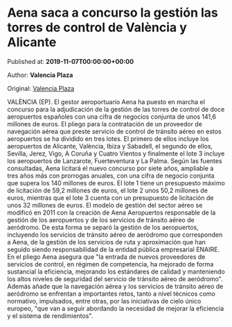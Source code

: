 
# Aena saca a concurso la gestión las torres de control de València y Alicante

Published at: **2019-11-07T00:00:00+00:00**

Author: **Valencia Plaza**

Original: [Valencia Plaza](https://valenciaplaza.com/aena-saca-a-concurso-la-gestion-las-torres-de-control-de-valencia-y-alicante)

VALÈNCIA (EP). El gestor aeroportuario Aena ha puesto en marcha el concurso para la adjudicación de la gestión de las torres de control de doce aeropuertos españoles con una cifra de negocios conjunta de unos 141,6 millones de euros.
El pliego para la contratación de un proveedor de navegación aérea que preste servicio de control de tránsito aéreo en estos aeropuertos se ha dividido en tres lotes.
El primero de ellos incluye los aeropuertos de Alicante, València, Ibiza y Sabadell, el segundo de ellos, Sevilla, Jerez, Vigo, A Coruña y Cuatro Vientos y finalmente el lote 3 incluye los aeropuertos de Lanzarote, Fuerteventura y La Palma.
Según las fuentes consultadas, Aena licitará el nuevo concurso por siete años, ampliable a tres años más con prorrogas anuales, con una cifra de negocio conjunta que supera los 140 millones de euros.
El lote 1 tiene un presupuesto máximo de licitación de 59,2 millones de euros, el lote 2 unos 50,2 millones de euros, mientras que el lote 3 cuenta con un presupuesto de licitación de unos 32 millones de euros.
El modelo de gestión del sector aéreo se modificó en 2011 con la creación de Aena Aeropuertos responsable de la gestión de los aeropuertos y de los servicios de tránsito aéreo de aeródromo.
De esta forma se separó la gestión de los aeropuertos, incluyendo los servicios de tránsito aéreo de aeródromo que corresponden a Aena, de la gestión de los servicios de ruta y aproximación que han seguido siendo responsabilidad de la entidad pública empresarial ENAIRE. 
En el pliego Aena asegura que "la entrada de nuevos proveedores de servicios de control, en régimen de competencia, ha mejorado de forma sustancial la eficiencia, mejorando los estándares de calidad y manteniendo los altos niveles de seguridad del servicio de tránsito aéreo de aeródromo".
Además añade que la navegación aérea y los servicios de tránsito aéreo de aeródromo se enfrentan a importantes retos, tanto a nivel técnicos como normativo, impulsados, entre otras, por las iniciativas de cielo único europeo, "que van a seguir abordando la necesidad de mejorar la eficiencia y el sistema de rendimientos".
 

